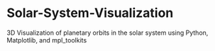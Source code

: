 # Solar-System-Visualization
3D Visualization of planetary orbits in  the solar system using Python, Matplotlib, and mpl_toolkits
